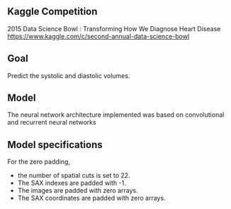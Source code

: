 ## Kaggle Competition

 2015 Data Science Bowl : Transforming How We Diagnose Heart Disease https://www.kaggle.com/c/second-annual-data-science-bowl
 
## Goal

Predict the systolic and diastolic volumes.

## Model

The neural network architecture implemented was based on convolutional and recurrent neural networks

## Model specifications

For the zero padding, 
- the number of spatial cuts is set to 22.
- The SAX indexes are padded with -1.
- The images are padded with zero arrays.
- The SAX coordinates are padded with zero arrays.
